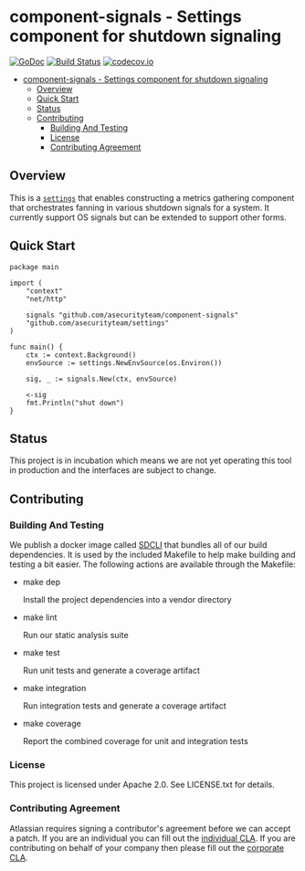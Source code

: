 <a id="markdown-component-signals---settings-component-for-shutdown-signaling" name="component-signals---settings-component-for-shutdown-signaling"></a>
# component-signals - Settings component for shutdown signaling
[![GoDoc](https://godoc.org/github.com/asecurityteam/component-signals?status.svg)](https://godoc.org/github.com/asecurityteam/component-signals)
[![Build Status](https://travis-ci.org/asecurityteam/component-signals.png?branch=master)](https://travis-ci.org/asecurityteam/component-signals)
[![codecov.io](https://codecov.io/github/asecurityteam/component-signals/coverage.svg?branch=master)](https://codecov.io/github/asecurityteam/component-signals?branch=master)
<!-- TOC -->

- [component-signals - Settings component for shutdown signaling](#component-signals---settings-component-for-shutdown-signaling)
    - [Overview](#overview)
    - [Quick Start](#quick-start)
    - [Status](#status)
    - [Contributing](#contributing)
        - [Building And Testing](#building-and-testing)
        - [License](#license)
        - [Contributing Agreement](#contributing-agreement)

<!-- /TOC -->

<a id="markdown-overview" name="overview"></a>
## Overview

This is a [`settings`](https://github.com/asecurityteam/settings) that enables
constructing a metrics gathering component that orchestrates fanning in various
shutdown signals for a system. It currently support OS signals but can be
extended to support other forms.

<a id="markdown-quick-start" name="quick-start"></a>
## Quick Start

```golang
package main

import (
    "context"
    "net/http"

    signals "github.com/asecurityteam/component-signals"
    "github.com/asecurityteam/settings"
)

func main() {
    ctx := context.Background()
    envSource := settings.NewEnvSource(os.Environ())

    sig, _ := signals.New(ctx, envSource)

    <-sig
    fmt.Println("shut down")
}
```

<a id="markdown-status" name="status"></a>
## Status

This project is in incubation which means we are not yet operating this tool in
production and the interfaces are subject to change.

<a id="markdown-contributing" name="contributing"></a>
## Contributing

<a id="markdown-building-and-testing" name="building-and-testing"></a>
### Building And Testing

We publish a docker image called [SDCLI](https://github.com/asecurityteam/sdcli) that
bundles all of our build dependencies. It is used by the included Makefile to help
make building and testing a bit easier. The following actions are available through
the Makefile:

-   make dep

    Install the project dependencies into a vendor directory

-   make lint

    Run our static analysis suite

-   make test

    Run unit tests and generate a coverage artifact

-   make integration

    Run integration tests and generate a coverage artifact

-   make coverage

    Report the combined coverage for unit and integration tests

<a id="markdown-license" name="license"></a>
### License

This project is licensed under Apache 2.0. See LICENSE.txt for details.

<a id="markdown-contributing-agreement" name="contributing-agreement"></a>
### Contributing Agreement

Atlassian requires signing a contributor's agreement before we can accept a patch. If
you are an individual you can fill out the [individual
CLA](https://na2.docusign.net/Member/PowerFormSigning.aspx?PowerFormId=3f94fbdc-2fbe-46ac-b14c-5d152700ae5d).
If you are contributing on behalf of your company then please fill out the [corporate
CLA](https://na2.docusign.net/Member/PowerFormSigning.aspx?PowerFormId=e1c17c66-ca4d-4aab-a953-2c231af4a20b).
